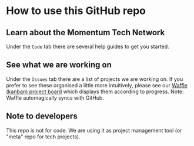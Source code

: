 # How to use this GitHub repo


## Learn about the Momentum Tech Network
Under the `Code` tab there are several help guides to get you started. 

## See what we are working on
Under the `Issues` tab there are a list of projects we are working on. If you prefer to see these organised a little more intuitively, please see our [Waffle (kanban) project board](https://waffle.io/PeoplesMomentum/projects) which displays them according to progress. Note: Waffle automagically syncs with GitHub.  

## Note to developers
This repo is not for code. We are using it as project management tool (or "meta" repo for tech projects). 
